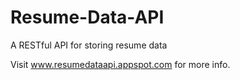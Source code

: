# Resume-Data-API
A RESTful API for storing resume data

Visit www.resumedataapi.appspot.com for more info.
